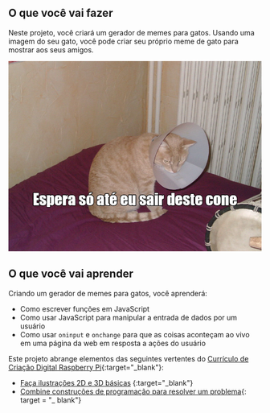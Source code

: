 ## O que você vai fazer

Neste projeto, você criará um gerador de memes para gatos. Usando uma imagem do seu gato, você pode criar seu próprio meme de gato para mostrar aos seus amigos.

![Meme de exemplo](images/example-meme.png)

## O que você vai aprender

Criando um gerador de memes para gatos, você aprenderá:

- Como escrever funções em JavaScript
- Como usar JavaScript para manipular a entrada de dados por um usuário
- Como usar `oninput` e `onchange` para que as coisas aconteçam ao vivo em uma página da web em resposta a ações do usuário

Este projeto abrange elementos das seguintes vertentes do [Currículo de Criação Digital Raspberry Pi](https://www.raspberrypi.org/curriculum/){:target="_blank"}:

- [Faça ilustrações 2D e 3D básicas](https://www.raspberrypi.org/curriculum/design/creator) {:target="_blank"}
- [Combine construções de programação para resolver um problema](https://www.raspberrypi.org/curriculum/programming/builder){: target = "_ blank"}
